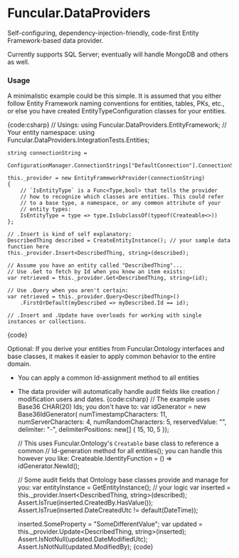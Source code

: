 # Funcular.DataProviders
Self-configuring, dependency-injection-friendly, code-first Entity Framework-based data provider. 

Currently supports SQL Server; eventually will handle MongoDB and others as well.

### Usage 
A minimalistic example could be this simple. It is assumed that you either follow Entity Framework naming conventions for entities, tables, PKs, etc., or else you have created EntityTypeConfiguration classes for your entities.

{code:csharp}
    // Usings:
    using Funcular.DataProviders.EntityFramework;
    // Your entity namespace:
    using Funcular.DataProviders.IntegrationTests.Entities;

    string connectionString = 
        ConfigurationManager.ConnectionStrings["DefaultConnection"].ConnectionString;
     
    this._provider = new EntityFrameworkProvider(connectionString)
    {
        // `IsEntityType` is a Func<Type,bool> that tells the provider
        // how to recognize which classes are entities. This could refer
        // to a base type, a namespace, or any common attribute of your
        // entity types:
        IsEntityType = type => type.IsSubclassOf(typeof(Createable<>))
    };

    // .Insert is kind of self explanatory:
    DescribedThing described = CreateEntityInstance(); // your sample data function here
    this._provider.Insert<DescribedThing, string>(described);

    // Assume you have an entity called "DescribedThing"...
    // Use .Get to fetch by Id when you know an item exists:
    var retrieved = this._provider.Get<DescribedThing, string>(id);
    
    // Use .Query when you aren't certain:
    var retrieved = this._provider.Query<DescribedThing>()
        .FirstOrDefault(myDescribed => myDescribed.Id == id);

    // .Insert and .Update have overloads for working with single instances or collections.
{code}

Optional: If you derive your entities from Funcular.Ontology interfaces and base classes, it makes it easier to apply common behavior to the entire domain.
* You can apply a common Id-assignment method to all entities
* The data provider will automatically handle audit fields like creation / modification users and dates. 
{code:csharp}
    // The example uses Base36 CHAR(20) Ids; you don't have to:
    var idGenerator = new Base36IdGenerator(
                numTimestampCharacters: 11,
                numServerCharacters: 4,
                numRandomCharacters: 5,
                reservedValue: "",
                delimiter: "-",
                delimiterPositions: new[] { 15, 10, 5 });

    // This uses Funcular.Ontology's `Creatable` base class to reference a common 
    // Id-generation method for all entities(); you can handle this however you like:
    Createable<string>.IdentityFunction = () => idGenerator.NewId();

    // Some audit fields that Ontology base classes provide and manage for you:
    var entityInstance = GetEntityInstance(); // your logic
    var inserted = this._provider.Insert<DescribedThing, string>(described);
    Assert.IsTrue(inserted.CreatedBy.HasValue());
    Assert.IsTrue(inserted.DateCreatedUtc != default(DateTime));

    inserted.SomeProperty = "SomeDifferentValue";
    var updated = this._provider.Update<DescribedThing, string>(inserted);
    Assert.IsNotNull(updated.DateModifiedUtc);
    Assert.IsNotNull(updated.ModifiedBy);
{code}
